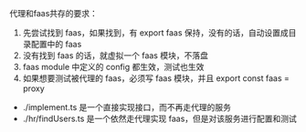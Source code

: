 代理和faas共存的要求：

1. 先尝试找到 faas，如果找到，有 export faas 保持，没有的话，自动设置成目录配置中的 faas
2. 没有找到 faas 的话，就虚拟一个 faas 模块，不落盘
3. faas module 中定义的 config 都生效，测试也生效
4. 如果想要测试被代理的 faas，必须写 faas 模块，并且 export const faas = proxy

* ./implement.ts 是一个直接实现接口，而不再走代理的服务
* ./hr/findUsers.ts 是一个依然走代理实现 faas，但是对该服务进行配置和测试
